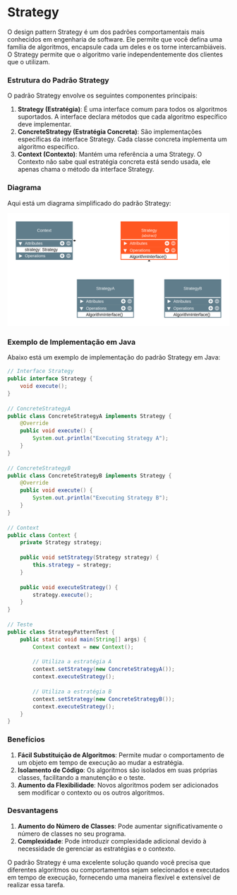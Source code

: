 # Strategy
O design pattern Strategy é um dos padrões comportamentais mais conhecidos em engenharia de software. Ele permite que você defina uma família de algoritmos, encapsule cada um deles e os torne intercambiáveis. O Strategy permite que o algoritmo varie independentemente dos clientes que o utilizam.

### Estrutura do Padrão Strategy

O padrão Strategy envolve os seguintes componentes principais:

1. **Strategy (Estratégia)**: É uma interface comum para todos os algoritmos suportados. A interface declara métodos que cada algoritmo específico deve implementar.
2. **ConcreteStrategy (Estratégia Concreta)**: São implementações específicas da interface Strategy. Cada classe concreta implementa um algoritmo específico.
3. **Context (Contexto)**: Mantém uma referência a uma Strategy. O Contexto não sabe qual estratégia concreta está sendo usada, ele apenas chama o método da interface Strategy.

### Diagrama

Aqui está um diagrama simplificado do padrão Strategy:

![Diagrama](../Level_3_Diagrama_Strategy/Strategy.png)


### Exemplo de Implementação em Java

Abaixo está um exemplo de implementação do padrão Strategy em Java:

```java
// Interface Strategy
public interface Strategy {
    void execute();
}

// ConcreteStrategyA
public class ConcreteStrategyA implements Strategy {
    @Override
    public void execute() {
        System.out.println("Executing Strategy A");
    }
}

// ConcreteStrategyB
public class ConcreteStrategyB implements Strategy {
    @Override
    public void execute() {
        System.out.println("Executing Strategy B");
    }
}

// Context
public class Context {
    private Strategy strategy;

    public void setStrategy(Strategy strategy) {
        this.strategy = strategy;
    }

    public void executeStrategy() {
        strategy.execute();
    }
}

// Teste
public class StrategyPatternTest {
    public static void main(String[] args) {
        Context context = new Context();

        // Utiliza a estratégia A
        context.setStrategy(new ConcreteStrategyA());
        context.executeStrategy();

        // Utiliza a estratégia B
        context.setStrategy(new ConcreteStrategyB());
        context.executeStrategy();
    }
}
```

### Benefícios

1. **Fácil Substituição de Algoritmos**: Permite mudar o comportamento de um objeto em tempo de execução ao mudar a estratégia.
2. **Isolamento de Código**: Os algoritmos são isolados em suas próprias classes, facilitando a manutenção e o teste.
3. **Aumento da Flexibilidade**: Novos algoritmos podem ser adicionados sem modificar o contexto ou os outros algoritmos.

### Desvantagens

1. **Aumento do Número de Classes**: Pode aumentar significativamente o número de classes no seu programa.
2. **Complexidade**: Pode introduzir complexidade adicional devido à necessidade de gerenciar as estratégias e o contexto.

O padrão Strategy é uma excelente solução quando você precisa que diferentes algoritmos ou comportamentos sejam selecionados e executados em tempo de execução, fornecendo uma maneira flexível e extensível de realizar essa tarefa.
